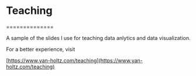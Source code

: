 # Teaching
==============

A sample of the slides I use for teaching data anlytics and data visualization.

For a better experience, visit

[https://www.yan-holtz.com/teaching](https://www.yan-holtz.com/teaching)
